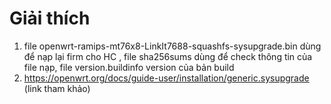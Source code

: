 # Giải thích
1. file openwrt-ramips-mt76x8-LinkIt7688-squashfs-sysupgrade.bin dùng để nạp lại firm cho HC , file sha256sums dùng để check thông tin của file nạp, file version.buildinfo version của bản build
2. https://openwrt.org/docs/guide-user/installation/generic.sysupgrade (link tham khảo)
